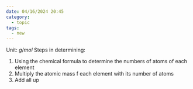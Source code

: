 ```yaml
---
date: 04/16/2024 20:45
category:
  - topic
tags:
  - new
---
```

Unit: $g/mol$
Steps in determining:
1. Using the chemical formula to determine the numbers of atoms of each element
2. Multiply the atomic mass f each element with its number of atoms
3. Add all up
